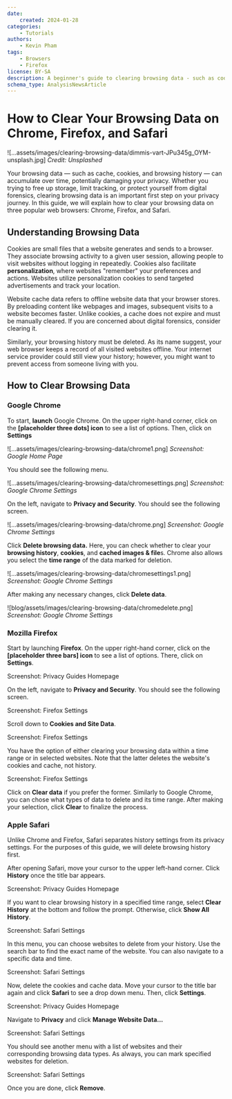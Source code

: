 ```yaml
---
date:
    created: 2024-01-28
categories:
    - Tutorials
authors:
    - Kevin Pham
tags:
    - Browsers
    - Firefox
license: BY-SA
description: A beginner's guide to clearing browsing data - such as cookies, website cache, and browsing history, on Chrome, Firefox, and Safari.
schema_type: AnalysisNewsArticle
---
```

# How to Clear Your Browsing Data on Chrome, Firefox, and Safari
![...assets/images/clearing-browsing-data/dimmis-vart-JPu345g_OYM-unsplash.jpg]
_Credit: Unsplashed_

Your browsing data — such as cache, cookies, and browsing history — can accumulate over time, potentially damaging your privacy. Whether you trying to free up storage, limit tracking, or protect yourself from digital forensics, clearing browsing data is an important first step on your privacy journey. In this guide, we will explain how to clear your browsing data on three popular web browsers: Chrome, Firefox, and Safari.

## Understanding Browsing Data

Cookies are small files that a website generates and sends to a browser. They associate browsing activity to a given user session, allowing people to visit websites without logging in repeatedly. Cookies also facilitate __personalization__, where websites "remember" your preferences and actions. Websites utilize personalization cookies to send targeted advertisements and track your location.

Website cache data refers to offline website data that your browser stores. By preloading content like webpages and images, subsequent visits to a website becomes faster. Unlike cookies, a cache does not expire and must be manually cleared. If you are concerned about digital forensics, consider clearing it.

Similarly, your browsing history must be deleted. As its name suggest, your web browser keeps a record of all visited websites offline. Your internet service provider could still view your history; however, you might want to prevent access from someone living with you.

## How to Clear Browsing Data

### Google Chrome

To start, ****launch**** Google Chrome. On the upper right-hand corner, click on the ****[placeholder three dots] icon**** to see a list of options. Then, click on ****Settings****

![...assets/images/clearing-browsing-data/chrome1.png]
_Screenshot: Google Home Page_

You should see the following menu.

![...assets/images/clearing-browsing-data/chromesettings.png]
_Screenshot: Google Chrome Settings_

On the left, navigate to ****Privacy and Security****. You should see the following screen.

![...assets/images/clearing-browsing-data/chrome.png]
_Screenshot: Google Chrome Settings_

Click ****Delete browsing data.**** Here, you can check whether to clear your ****browsing history****, ****cookies****, and ****cached images & file****s. Chrome also allows you select the ****time range**** of the data marked for deletion.

![...assets/images/clearing-browsing-data/chromesettings1.png]
_Screenshot: Google Chrome Settings_

After making any necessary changes, click ****Delete data****.

![blog/assets/images/clearing-browsing-data/chromedelete.png]
_Screenshot: Google Chrome Settings_

### Mozilla Firefox

Start by launching ****Firefox****. On the upper right-hand corner, click on the ****[placeholder three bars] icon**** to see a list of options. There, click on ****Settings****.


Screenshot: Privacy Guides Homepage

On the left, navigate to ****Privacy and Security****. You should see the following screen.

Screenshot: Firefox Settings

Scroll down to ****Cookies and Site Data****.

Screenshot: Firefox Settings

You have the option of either clearing your browsing data within a time range or in selected websites. Note that the latter deletes the website's cookies and cache, not history.

Screenshot: Firefox Settings

Click on ****Clear data**** if you prefer the former. Similarly to Google Chrome, you can chose what types of data to delete and its time range. After making your selection, click ****Clear**** to finalize the process.

### Apple Safari

Unlike Chrome and Firefox, Safari separates history settings from its privacy settings. For the purposes of this guide, we will delete browsing history first.

After opening Safari, move your cursor to the upper left-hand corner. Click ****History**** once the title bar appears.

Screenshot: Privacy Guides Homepage

If you want to clear browsing history in a specified time range, select ****Clear History**** at the bottom and follow the prompt. Otherwise, click ****Show All History****.

Screenshot: Safari Settings

In this menu, you can choose websites to delete from your history. Use the search bar to find the exact name of the website. You can also navigate to a specific data and time.

Screenshot: Safari Settings

Now, delete the cookies and cache data. Move your cursor to the title bar again and click ****Safari**** to see a drop down menu. Then, click ****Settings****.

Screenshot: Privacy Guides Homepage

Navigate to ****Privacy**** and click ****Manage Website Data...****

Screenshot: Safari Settings

You should see another menu with a list of websites and their corresponding browsing data types. As always, you can mark specified websites for deletion.

Screenshot: Safari Settings

Once you are done, click ****Remove****.
